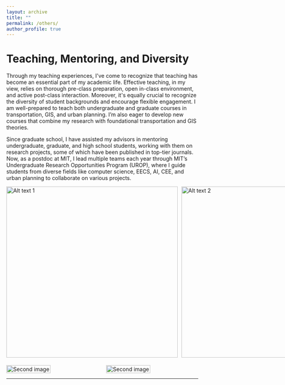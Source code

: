 ```yaml
---
layout: archive
title: ""
permalink: /others/
author_profile: true
---
```



Teaching, Mentoring, and Diversity
======
Through my teaching experiences, I've come to recognize that teaching has become an essential part of my academic life.
Effective teaching, in my view, relies on thorough pre-class preparation, open in-class environment, and active
post-class interaction. Moreover, it's equally crucial to recognize the diversity of student backgrounds and encourage
flexible engagement. I am well-prepared to teach both undergraduate and graduate courses in transportation, GIS, and
urban planning. I’m also eager to develop new courses that combine my research with foundational transportation and GIS
theories.

Since graduate school, I have assisted my advisors in mentoring undergraduate, graduate, and high school students,
working with them on research projects, some of which have been published in top-tier journals. Now, as a postdoc at
MIT, I lead multiple teams each year through MIT’s Undergraduate Research Opportunities Program (UROP), where I guide
students from diverse fields like computer science, EECS, AI, CEE, and urban planning to collaborate on various
projects.

<div style="display: flex; justify-content: space-between; gap: 10px; margin-bottom: 20px">
  <img src="https://songhuahu-umd.github.io/images/teaching0.png" alt="Alt text 1" style="height: 450px; object-fit: contain;">
  <img src="https://songhuahu-umd.github.io/images/teaching1.png" alt="Alt text 2" style="height: 450px; object-fit: contain;">
</div>


<div style="display: flex; justify-content: space-between; gap: 5px;">
  <img src="https://songhuahu-umd.github.io/images/T1.png" alt="Second image" title="" width="48%">
  <img src="https://songhuahu-umd.github.io/images/T2.png" alt="Second image" title="" width="48%">
</div>

***
